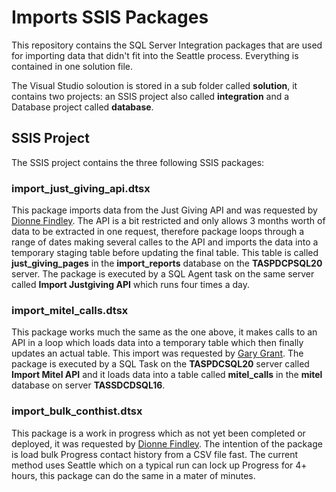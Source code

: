 # Imports SSIS Packages

This repository contains the SQL Server Integration packages that are used for importing data that didn't fit into the Seattle process. Everything is contained in one solution file. 

The Visual Studio soloution is stored in a sub folder called __solution__, it contains two projects: an SSIS project also called __integration__ and a Database project called __database__.

## SSIS Project
The SSIS project contains the three following SSIS packages:
### import_just_giving_api.dtsx
This package imports data from the Just Giving API and was requested by [Dionne Findley](mailto:Dionne.Findley@alzheimers.org.uk). The API is a bit restricted and only allows 3 months worth of data to be extracted in one request, therefore package loops through a range of dates making several calles to the API and imports the data into a temporary staging table before updating the final table. This table is called __just_giving_pages__ in the __import_reports__ database on the __TASPDCPSQL20__ server. The package is executed by a SQL Agent task on the same server called __Import Justgiving API__ which runs four times a day.

### import_mitel_calls.dtsx
This package works much the same as the one above, it makes calls to an API in a loop which loads data into a temporary table which then finally updates an actual table. This import was requested by [Gary Grant](mailto:Gary.Grant@alzheimers.org.uk). The package is executed by a SQL Task on the __TASPDCSQL20__ server called __Import Mitel API__ and it loads data into a table called __mitel_calls__ in the __mitel__ database on server __TASSDCDSQL16__.

### import_bulk_conthist.dtsx
This package is a work in progress which as not yet been completed or deployed, it was requested by [Dionne Findley](mailto:Dionne.Findley@alzheimers.org.uk). The intention of the package is load bulk Progress contact history from a CSV file fast. The current method uses Seattle which on a typical run can lock up Progress for 4+ hours, this package can do the same in a mater of minutes.


